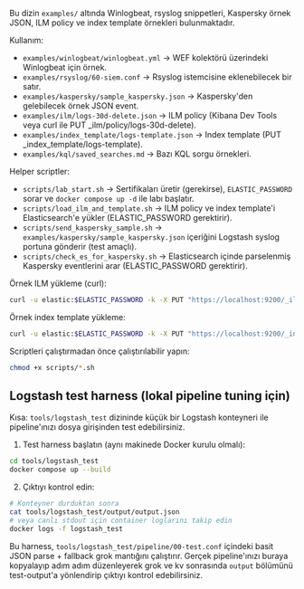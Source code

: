 Bu dizin `examples/` altında Winlogbeat, rsyslog snippetleri, Kaspersky örnek JSON, ILM policy ve index template örnekleri bulunmaktadır.

Kullanım:
- `examples/winlogbeat/winlogbeat.yml` -> WEF kolektörü üzerindeki Winlogbeat için örnek.
- `examples/rsyslog/60-siem.conf` -> Rsyslog istemcisine eklenebilecek bir satır.
- `examples/kaspersky/sample_kaspersky.json` -> Kaspersky'den gelebilecek örnek JSON event.
- `examples/ilm/logs-30d-delete.json` -> ILM policy (Kibana Dev Tools veya curl ile PUT _ilm/policy/logs-30d-delete).
- `examples/index_template/logs-template.json` -> Index template (PUT _index_template/logs-template).
- `examples/kql/saved_searches.md` -> Bazı KQL sorgu örnekleri.

Helper scriptler:
- `scripts/lab_start.sh` -> Sertifikaları üretir (gerekirse), `ELASTIC_PASSWORD` sorar ve `docker compose up -d` ile labı başlatır.
- `scripts/load_ilm_and_template.sh` -> ILM policy ve index template'i Elasticsearch'e yükler (ELASTIC_PASSWORD gerektirir).
- `scripts/send_kaspersky_sample.sh` -> `examples/kaspersky/sample_kaspersky.json` içeriğini Logstash syslog portuna gönderir (test amaçlı).
- `scripts/check_es_for_kaspersky.sh` -> Elasticsearch içinde parselenmiş Kaspersky eventlerini arar (ELASTIC_PASSWORD gerektirir).

Örnek ILM yükleme (curl):

```bash
curl -u elastic:$ELASTIC_PASSWORD -k -X PUT "https://localhost:9200/_ilm/policy/logs-30d-delete" -H 'Content-Type: application/json' -d @examples/ilm/logs-30d-delete.json
```

Örnek index template yükleme:

```bash
curl -u elastic:$ELASTIC_PASSWORD -k -X PUT "https://localhost:9200/_index_template/logs-template" -H 'Content-Type: application/json' -d @examples/index_template/logs-template.json
```

Scriptleri çalıştırmadan önce çalıştırılabilir yapın:

```bash
chmod +x scripts/*.sh
```

Logstash test harness (lokal pipeline tuning için)
-----------------------------------------------
Kısa: `tools/logstash_test` dizininde küçük bir Logstash konteyneri ile pipeline'ınızı dosya girişinden test edebilirsiniz.

1) Test harness başlatın (aynı makinede Docker kurulu olmalı):

```bash
cd tools/logstash_test
docker compose up --build
```

2) Çıktıyı kontrol edin:

```bash
# Konteyner durduktan sonra
cat tools/logstash_test/output/output.json
# veya canlı stdout için container loglarını takip edin
docker logs -f logstash_test
```

Bu harness, `tools/logstash_test/pipeline/00-test.conf` içindeki basit JSON parse + fallback grok mantığını çalıştırır. Gerçek pipeline'ınızı buraya kopyalayıp adım adım düzenleyerek grok ve kv sonrasında `output` bölümünü test-output'a yönlendirip çıktıyı kontrol edebilirsiniz.
